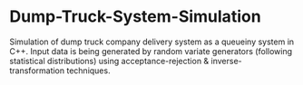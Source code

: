 # Dump-Truck-System-Simulation
Simulation of dump truck company delivery system as a queueiny system in C++. Input data is being generated by random variate generators (following statistical distributions) using acceptance-rejection &amp; inverse-transformation techniques. 
